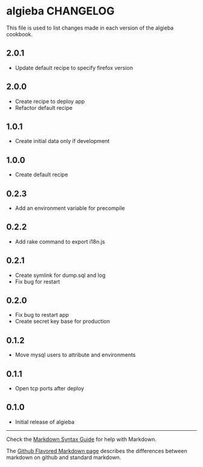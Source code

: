 # algieba CHANGELOG

This file is used to list changes made in each version of the algieba cookbook.

## 2.0.1
- Update default recipe to specify firefox version

## 2.0.0
- Create recipe to deploy app
- Refactor default recipe

## 1.0.1
- Create initial data only if development

## 1.0.0
- Create default recipe

## 0.2.3
- Add an environment variable for precompile

## 0.2.2
- Add rake command to export i18n.js

## 0.2.1
- Create symlink for dump.sql and log
- Fix bug for restart

## 0.2.0
- Fix bug to restart app
- Create secret key base for production

## 0.1.2
- Move mysql users to attribute and environments

## 0.1.1
- Open tcp ports after deploy

## 0.1.0
- Initial release of algieba

- - -
Check the [Markdown Syntax Guide](http://daringfireball.net/projects/markdown/syntax) for help with Markdown.

The [Github Flavored Markdown page](http://github.github.com/github-flavored-markdown/) describes the differences between markdown on github and standard markdown.
